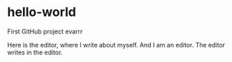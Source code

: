 # hello-world
First GitHub project evarrr

Here is the editor, where I write about myself. And I am an editor. The editor writes in the editor.
